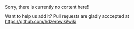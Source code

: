 Sorry, there is currently no content here!! 

Want to help us add it? Pull requests are gladly acccepted at https://github.com/hdzerowiki/wiki
